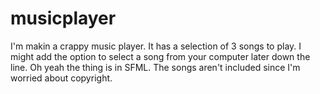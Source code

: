 # musicplayer
I'm makin a crappy music player. It has a selection of 3 songs to play. I might add the option to select a song from your computer later down the line.
Oh yeah the thing is in SFML. The songs aren't included since I'm worried about copyright.
